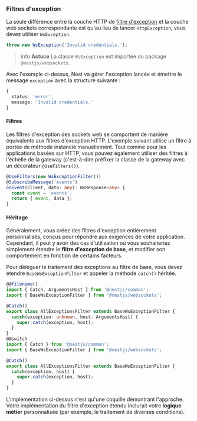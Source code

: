 ### Filtres d'exception

La seule différence entre la couche HTTP de [filtre d'exception](/exception-filters) et la couche web sockets correspondante est qu'au lieu de lancer `HttpException`, vous devez utiliser `WsException`.

```typescript
throw new WsException('Invalid credentials.');
```

> info **Astuce** La classe `WsException` est importée du package `@nestjs/websockets`.

Avec l'exemple ci-dessus, Nest va gérer l'exception lancée et émettre le message `exception` avec la structure suivante :

```typescript
{
  status: 'error',
  message: 'Invalid credentials.'
}
```

#### Filtres

Les filtres d'exception des sockets web se comportent de manière équivalente aux filtres d'exception HTTP. L'exemple suivant utilise un filtre à portée de méthode instancié manuellement. Tout comme pour les applications basées sur HTTP, vous pouvez également utiliser des filtres à l'échelle de la gateway (c'est-à-dire préfixer la classe de la gateway avec un décorateur `@UseFilters()`).

```typescript
@UseFilters(new WsExceptionFilter())
@SubscribeMessage('events')
onEvent(client, data: any): WsResponse<any> {
  const event = 'events';
  return { event, data };
}
```

#### Héritage

Généralement, vous créez des filtres d'exception entièrement personnalisés, conçus pour répondre aux exigences de votre application. Cependant, il peut y avoir des cas d'utilisation où vous souhaiteriez simplement étendre le **filtre d'exception de base**, et modifier son comportement en fonction de certains facteurs.

Pour déléguer le traitement des exceptions au filtre de base, vous devez étendre `BaseWsExceptionFilter` et appeler la méthode `catch()` héritée.

```typescript
@@filename()
import { Catch, ArgumentsHost } from '@nestjs/common';
import { BaseWsExceptionFilter } from '@nestjs/websockets';

@Catch()
export class AllExceptionsFilter extends BaseWsExceptionFilter {
  catch(exception: unknown, host: ArgumentsHost) {
    super.catch(exception, host);
  }
}
@@switch
import { Catch } from '@nestjs/common';
import { BaseWsExceptionFilter } from '@nestjs/websockets';

@Catch()
export class AllExceptionsFilter extends BaseWsExceptionFilter {
  catch(exception, host) {
    super.catch(exception, host);
  }
}
```

L'implémentation ci-dessus n'est qu'une coquille démontrant l'approche. Votre implémentation du filtre d'exception étendu inclurait votre **logique métier** personnalisée (par exemple, le traitement de diverses conditions).
